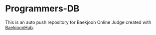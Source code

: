 # Programmers-DB
This is an auto push repository for Baekjoon Online Judge created with [BaekjoonHub](https://github.com/BaekjoonHub/BaekjoonHub).
